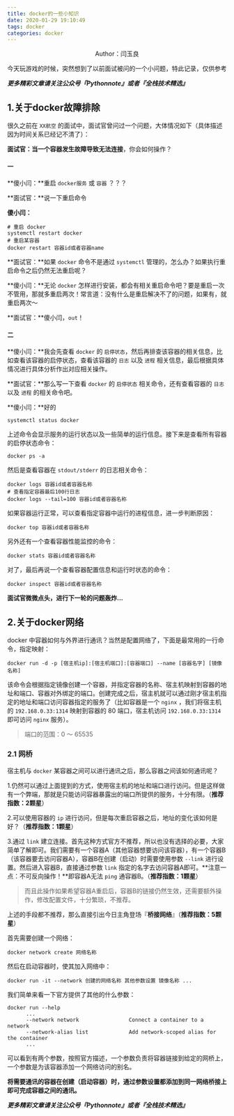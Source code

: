 ```yaml
---
title: docker的一些小知识
date: 2020-01-29 19:10:49
tags: docker
categories: docker
---
```


<center>Author：闫玉良</center>

今天玩游戏的时候，突然想到了以前面试被问的一个小问题，特此记录，仅供参考

<!--more-->

***更多精彩文章请关注公众号『Pythonnote』或者『全栈技术精选』***

## 1.关于docker故障排除

很久之前在 `XX航空` 的面试中，面试官曾问过一个问题，大体情况如下（具体描述因为时间关系已经记不清了）：

**面试官：当一个容器发生故障导致无法连接**，你会如何操作？

#### 一

**傻小闫：**重启 `docker服务` 或 `容器` ？？？

**面试官：**说一下重启命令

**傻小闫：**

```shell
# 重启 docker
systemctl restart docker
# 重启某容器
docker restart 容器id或者容器name
```

**面试官：**如果 `docker` 命令不是通过 `systemctl` 管理的，怎么办？如果执行重启命令之后仍然无法重启呢？

**傻小闫：**无论 `docker` 怎样进行安装，都会有相关重启命令吧？要是重启一次不管用，那就多重启两次！常言道：没有什么是重启解决不了的问题，如果有，就重启两次～

**面试官：**傻小闫，`out`！

#### 二

**傻小闫：**我会先查看 `docker` 的 `启停状态`，然后再排查该容器的相关信息，比如查看该容器的启停状态，查看该容器的 `日志` 以及 `进程` 相关信息，最后根据具体情况进行具体分析作出对应相关操作。

**面试官：**那么写一下查看 `docker` 的 `启停状态` 相关命令，还有查看容器的 `日志` 以及 `进程` 的相关命令吧。

**傻小闫：**好的

```shell
systemctl status docker
```

上述命令会显示服务的运行状态以及一些简单的运行信息。接下来是查看所有容器的启停状态命令：

```shell
docker ps -a
```

然后是查看容器在 `stdout/stderr` 的日志相关命令：

```shell
docker logs 容器id或者容器名称
# 查看指定容器最后100行日志
docker logs --tail=100 容器id或者容器名称
```

如果容器运行正常，可以查看指定容器中运行的进程信息，进一步判断原因：

```shell
docker top 容器id或者容器名称
```

另外还有一个查看容器性能监控的命令：

```shell
docker stats 容器id或者容器名称
```

对了，最后再说一个查看容器配置信息和运行时状态的命令：

```shell
docker inspect 容器id或者容器名称
```

**面试官微微点头，进行下一轮的问题轰炸...**



## 2.关于docker网络

docker 中容器如何与外界进行通讯？当然是配置网络了，下面是最常用的一行命令，指定映射：

```shell
docker run -d -p [宿主机ip]:[宿主机端口]:[容器端口] --name [容器名字] [镜像名称]
```

该命令会根据指定镜像创建一个容器，并指定容器的名称、宿主机映射到容器的地址和端口、容器对外绑定的端口。创建完成之后，宿主机就可以通过刚才宿主机指定的地址和端口访问容器指定的服务了（比如容器是一个 `nginx` ，我们将宿主机的 `192.168.0.33:1314` 映射到容器的 80 端口，宿主机访问 `192.168.0.33:1314` 即可访问 `nginx` 服务）。

> 端口的范围：0 ～ 65535

### 2.1 网桥

宿主机与 `docker` 某容器之间可以进行通讯之后，那么容器之间该如何通讯呢？

1.仍然可以通过上面提到的方式，使用宿主机的地址和端口进行访问。但是这样做有一个弊端，那就是只能访问容器暴露出的端口所提供的服务，十分有限。（**推荐指数：2颗星**）

2.可以使用容器的 `ip` 进行访问，但是每次重启容器之后，地址的变化该如何是好？（**推荐指数：1颗星**）

3.通过 `link` 建立连接。首先这种方式官方不推荐，所以也没有选择的必要，大家简单了解即可。我们需要有一个容器A（其他容器想要访问该容器），有一个容器B（该容器要去访问容器A），容器B在创建（启动）时需要使用参数 `--link` 进行设置。然后进入容器B，直接通过参数 `link` 指定的名字去访问容器A即可。**注意一点：不可反向操作！**即容器A无法 `ping` 通容器B。（**推荐指数：1颗星**）

> 而且此操作如果希望容器A重启后，容器B的链接仍然生效，还需要额外操作，修改配置文件，十分繁琐，不推荐。

上述的手段都不推荐，那么直接引出今日主角登场『**桥接网络**』（**推荐指数：5颗星**）

首先需要创建一个网络：

```shell
docker network create 网络名称
```

然后在启动容器时，使其加入网络中：

```shell
docker run -it --network 创建的网络名称 其他参数设置 镜像名称 ...
```

我们简单来看一下官方提供了其他的什么参数：

```shell
docker run --help
      ...
      --network network                Connect a container to a network
      --network-alias list             Add network-scoped alias for the container
      ...
```

可以看到有两个参数，按照官方描述，一个参数负责将容器链接到给定的网桥上，一个参数是为该容器添加一个网络访问的别名。

**将需要通讯的容器在创建（启动容器）时，通过参数设置都添加到同一网络桥接上即可完成容器之间的通讯。**



***更多精彩文章请关注公众号『Pythonnote』或者『全栈技术精选』***